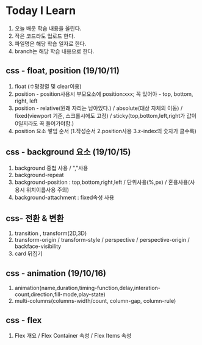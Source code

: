 # Today I Learn
1. 오늘 배운 학습 내용을 올린다.
2. 작은 코드라도 업로드 한다.
3. 파일명은 해당 학습 일자로 한다.
4. branch는 해당 학습 내용으로 한다.

## css - float, position (19/10/11)
1. float (수평정렬 및 clear이용)
2. position - position사용시 부모요소에 position:xxx; 꼭 있어야
            - top, bottom, right, left
3. position - relative(원래 자리는 남아있다.) / absolute(대상 자체의 이동) / fixed(viewport 기준, 스크롤시에도 고정)
              / sticky(top,bottom,left,right가 값이 0일지라도 꼭 들어가야함.)
4. position 요소 쌓임 순서 (1.작성순서 2.position사용 3.z-index의 숫자가 클수록)

## css - background 요소 (19/10/15)
1. background 중첩 사용 / ","사용
2. background-repeat
3. background-position : top,bottom,right,left / 단위사용(%,px) / 혼용사용(사용시 위치이름사용 주의)
4. background-attachment : fixed속성 사용

## css- 전환 & 변환
1. transition , transform(2D,3D)
2. transform-origin / transform-style / perspective / perspective-origin / backface-visibility
3. card 뒤집기

## css - animation (19/10/16)
1. animation(name,duration,timing-function,delay,interation-count,direction,fill-mode,play-state)
2. multi-columns(columns-width/count, column-gap, column-rule)

## css - flex
1. Flex 개요 / Flex Container 속성 / Flex Items 속성